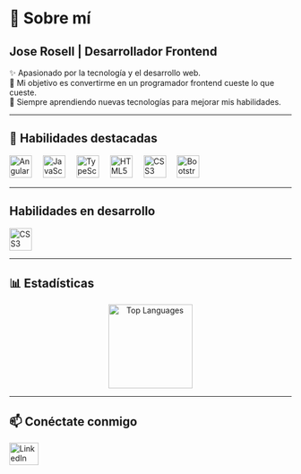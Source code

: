 # 👋 Sobre mí

## Jose Rosell | Desarrollador Frontend  

✨ Apasionado por la tecnología y el desarrollo web.  
🎯 Mi objetivo es convertirme en un programador frontend cueste lo que cueste.  
🚀 Siempre aprendiendo nuevas tecnologías para mejorar mis habilidades.  

---

## 🚀 Habilidades destacadas

<div align="left">
  <img src="https://cdn.jsdelivr.net/gh/devicons/devicon/icons/angularjs/angularjs-original.svg" height="40" alt="Angular" />
  <img width="12" />
  <img src="https://cdn.jsdelivr.net/gh/devicons/devicon/icons/javascript/javascript-original.svg" height="40" alt="JavaScript" />
  <img width="12" />
  <img src="https://cdn.jsdelivr.net/gh/devicons/devicon/icons/typescript/typescript-original.svg" height="40" alt="TypeScript" />
  <img width="12" />
  <img src="https://cdn.jsdelivr.net/gh/devicons/devicon/icons/html5/html5-original.svg" height="40" alt="HTML5" />
  <img width="12" />
  <img src="https://cdn.jsdelivr.net/gh/devicons/devicon/icons/css3/css3-original.svg" height="40" alt="CSS3" />
  <img width="12" />
  <img src="https://cdn.jsdelivr.net/gh/devicons/devicon/icons/bootstrap/bootstrap-original.svg" height="40" alt="Bootstrap" />
</div>

---

## Habilidades en desarrollo
<div align="left">
  <img src="https://cdn.jsdelivr.net/gh/devicons/devicon/icons/python/python-original.svg" height="40" alt="CSS3" />
</div>

---

## 📊 Estadísticas

<div align="center">
  <img src="https://github-readme-stats.vercel.app/api/top-langs?username=joss0102&locale=en&hide_title=false&layout=compact&card_width=320&langs_count=5&theme=dracula&hide_border=false&order=2" height="150" alt="Top Languages" />
</div>

---

## 📫 Conéctate conmigo

<div align="left">
  <a href="https://www.linkedin.com/in/jose-ayrton-rosell-bonavina-825517253/" target="_blank">
    <img src="https://raw.githubusercontent.com/maurodesouza/profile-readme-generator/master/src/assets/icons/social/linkedin/default.svg" width="52" height="40" alt="LinkedIn" />
  </a>
</div>

